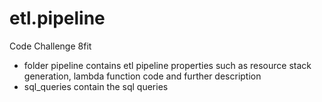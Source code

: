 # etl.pipeline

Code Challenge 8fit

- folder pipeline contains etl pipeline properties 
such as resource stack generation, lambda function code 
and further description
- sql_queries contain the sql queries
